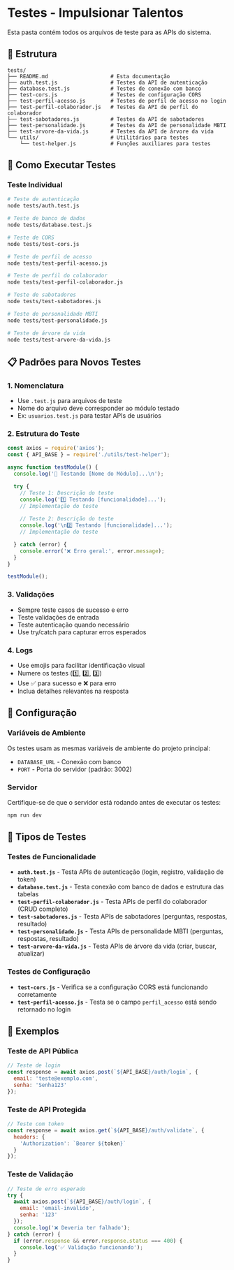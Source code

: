 # Testes - Impulsionar Talentos

Esta pasta contém todos os arquivos de teste para as APIs do sistema.

## 📁 Estrutura

```
tests/
├── README.md                    # Esta documentação
├── auth.test.js                 # Testes da API de autenticação
├── database.test.js             # Testes de conexão com banco
├── test-cors.js                 # Testes de configuração CORS
├── test-perfil-acesso.js        # Testes de perfil de acesso no login
├── test-perfil-colaborador.js   # Testes da API de perfil do colaborador
├── test-sabotadores.js          # Testes da API de sabotadores
├── test-personalidade.js        # Testes da API de personalidade MBTI
├── test-arvore-da-vida.js       # Testes da API de árvore da vida
└── utils/                       # Utilitários para testes
    └── test-helper.js           # Funções auxiliares para testes
```

## 🧪 Como Executar Testes

### Teste Individual
```bash
# Teste de autenticação
node tests/auth.test.js

# Teste de banco de dados
node tests/database.test.js

# Teste de CORS
node tests/test-cors.js

# Teste de perfil de acesso
node tests/test-perfil-acesso.js

# Teste de perfil do colaborador
node tests/test-perfil-colaborador.js

# Teste de sabotadores
node tests/test-sabotadores.js

# Teste de personalidade MBTI
node tests/test-personalidade.js

# Teste de árvore da vida
node tests/test-arvore-da-vida.js
```

## 📋 Padrões para Novos Testes

### 1. Nomenclatura
- Use `.test.js` para arquivos de teste
- Nome do arquivo deve corresponder ao módulo testado
- Ex: `usuarios.test.js` para testar APIs de usuários

### 2. Estrutura do Teste
```javascript
const axios = require('axios');
const { API_BASE } = require('./utils/test-helper');

async function testModule() {
  console.log('🧪 Testando [Nome do Módulo]...\n');

  try {
    // Teste 1: Descrição do teste
    console.log('1️⃣ Testando [funcionalidade]...');
    // Implementação do teste
    
    // Teste 2: Descrição do teste
    console.log('\n2️⃣ Testando [funcionalidade]...');
    // Implementação do teste

  } catch (error) {
    console.error('❌ Erro geral:', error.message);
  }
}

testModule();
```

### 3. Validações
- Sempre teste casos de sucesso e erro
- Teste validações de entrada
- Teste autenticação quando necessário
- Use try/catch para capturar erros esperados

### 4. Logs
- Use emojis para facilitar identificação visual
- Numere os testes (1️⃣, 2️⃣, 3️⃣)
- Use ✅ para sucesso e ❌ para erro
- Inclua detalhes relevantes na resposta

## 🔧 Configuração

### Variáveis de Ambiente
Os testes usam as mesmas variáveis de ambiente do projeto principal:
- `DATABASE_URL` - Conexão com banco
- `PORT` - Porta do servidor (padrão: 3002)

### Servidor
Certifique-se de que o servidor está rodando antes de executar os testes:
```bash
npm run dev
```

## 📝 Tipos de Testes

### Testes de Funcionalidade
- **`auth.test.js`** - Testa APIs de autenticação (login, registro, validação de token)
- **`database.test.js`** - Testa conexão com banco de dados e estrutura das tabelas
- **`test-perfil-colaborador.js`** - Testa APIs de perfil do colaborador (CRUD completo)
- **`test-sabotadores.js`** - Testa APIs de sabotadores (perguntas, respostas, resultado)
- **`test-personalidade.js`** - Testa APIs de personalidade MBTI (perguntas, respostas, resultado)
- **`test-arvore-da-vida.js`** - Testa APIs de árvore da vida (criar, buscar, atualizar)

### Testes de Configuração
- **`test-cors.js`** - Verifica se a configuração CORS está funcionando corretamente
- **`test-perfil-acesso.js`** - Testa se o campo `perfil_acesso` está sendo retornado no login

## 📝 Exemplos

### Teste de API Pública
```javascript
// Teste de login
const response = await axios.post(`${API_BASE}/auth/login`, {
  email: 'teste@exemplo.com',
  senha: 'Senha123'
});
```

### Teste de API Protegida
```javascript
// Teste com token
const response = await axios.get(`${API_BASE}/auth/validate`, {
  headers: {
    'Authorization': `Bearer ${token}`
  }
});
```

### Teste de Validação
```javascript
// Teste de erro esperado
try {
  await axios.post(`${API_BASE}/auth/login`, {
    email: 'email-invalido',
    senha: '123'
  });
  console.log('❌ Deveria ter falhado');
} catch (error) {
  if (error.response && error.response.status === 400) {
    console.log('✅ Validação funcionando');
  }
}
```